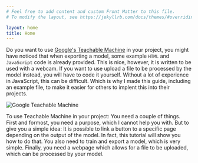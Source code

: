 ```yaml
---
# Feel free to add content and custom Front Matter to this file.
# To modify the layout, see https://jekyllrb.com/docs/themes/#overriding-theme-defaults

layout: home
title: Home
---
```

Do you want to use [Google's Teachable Machine](https://teachablemachine.withgoogle.com) in your project, you might have noticed that when exporting a model, some example `HTML` and `JavaScript` code is already provided. This is nice, however, it is written to be used with a webcam. If you want to use upload a file to be processed by the model instead, you will have to code it yourself. Without a lot of experience in JavaScript, this can be difficult. Which is why I made this guide, including an example file, to make it easier for others to implent this into their projects.

![Google Teachable Machine](https://teachablemachine.withgoogle.com/assets/img/contentpage/home/2017-version.jpg)

To use Teachable Machine in your project: You need a couple of things. First and formost, you need a purpose, which I cannot help you with. But to give you a simple idea: It is possible to link a button to a specific page depending on the output of the model. In fact, this tutorial will show you how to do that. You also need to train and export a model, which is very simple. Finally, you need a webpage which allows for a file to be uploaded, which can be processed by your model.

<!-- This tutoral consists of two parts: [Exporting the model]({% model.md %}) and [coding the webpage]({% coding.md %}). -->
